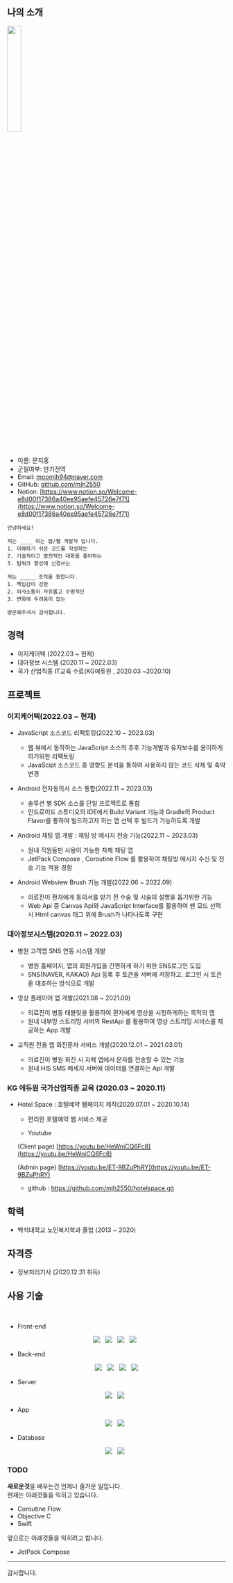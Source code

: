 
## 나의 소개
<!--- 이미지 부분 -->
<img width="25%" src="https://user-images.githubusercontent.com/62639477/153743897-8a773db6-bc8b-4871-86fc-b1d90f0ce52b.jpg"/>
<br>

- 이름: 문지홍
- 군필여부: 만기전역
- Email: moomjh94@naver.com
- GitHub: [github.com/mjh2550](https://github.com/mjh2550)
- Notion: [https://www.notion.so/Welcome-e8d00f17386a40ee95aefe45726e7f71](https://www.notion.so/Welcome-e8d00f17386a40ee95aefe45726e7f71)
```
안녕하세요! 

저는 ____ 하는 앱/웹 개발자 입니다.
1. 이해하기 쉬운 코드를 작성하는
2. 기술적이고 발전적인 대화를 좋아하는
3. 팀워크 향상에 신경쓰는

저는 _____ 조직을 원합니다.
1. 책임감이 강한
2. 의사소통이 자유롭고 수평적인
3. 변화에 두려움이 없는

방문해주셔서 감사합니다.

```

## 경력
- 이지케어텍 (2022.03 ~ 현재)
- 대아정보 시스템 (2020.11 ~ 2022.03)
- 국가 산업직종 IT교육 수료(KG에듀원 , 2020.03 ~2020.10)
 

## 프로젝트

 ### 이지케어텍(2022.03 ~ 현재)
 
 
 - JavaScript 소스코드 리팩토링(2022.10 ~ 2023.03)
 
    * 웹 뷰에서 동작하는 JavaScript 소스의 추후 기능개발과 유지보수를 용이하게 하기위한 리팩토링
    * JavaScipt 소스코드 중 영향도 분석을 통하여 사용하지 않는 코드 삭제 및 축약 변경
 
 - Android 전자동의서 소스 통합(2022.11 ~ 2023.03)
 
    * 솔루션 별 SDK 소스를 단일 프로젝트로 통합
    * 안드로이드 스튜디오의 IDE에서 Build Variant 기능과 Gradle의 Product Flavor를 통하여 빌드하고자 하는 앱 선택 후 빌드가 가능하도록 개발

 - Android 채팅 앱 개발 : 채팅 방 메시지 전송 기능(2022.11 ~ 2023.03)
  
    * 원내 직원들만 사용이 가능한 자체 채팅 앱
    * JetPack Compose , Coroutine Flow 를 활용하여 채팅방 메시지 수신 및 전송 기능 적용 경험
    
  - Android Webview Brush 기능 개발(2022.06 ~ 2022.09)
    
    * 의료진이 환자에게 동의서를 받기 전 수술 및 시술의 설명을 돕기위한 기능
    * Web Api 중 Canvas Api와 JavaScript Interface를 활용하여 펜 모드 선택 시 Html canvas 태그 위에 Brush가 나타나도록 구현
    
  ### 대아정보시스템(2020.11 ~ 2022.03)
  
  - 병원 고객앱 SNS 연동 시스템 개발
    * 병원 홈페이지, 앱의 회원가입을 간편하게 하기 위한 SNS로그인 도입
    * SNS(NAVER, KAKAO) Api 등록 후 토큰을 서버에 저장하고, 로그인 시 토큰을 대조하는 방식으로 개발
    
  - 영상 플레이어 앱 개발(2021.08 ~ 2021.09)
    
    * 의료진이 병동 태블릿을 활용하여 환자에게 영상을 시청하게하는 목적의 앱
    * 원내 내부망 스트리밍 서버의 RestApi 를 활용하여 영상 스트리밍 서비스를 제공하는 App 개발
    
  - 교직원 전용 앱 회진문자 서비스 개발(2020.12.01 ~ 2021.03.01)
    
    * 의료진이 병원 회진 시 자체 앱에서 문자를 전송할 수 있는 기능
    * 원내 HIS SMS 메세지 서버에 데이터를 연결하는 Api 개발
    
    
 ### KG 에듀원 국가산업직종 교육 (2020.03 ~ 2020.11)
   
 - Hotel Space : 호텔예약 웹페이지 제작(2020.07.01 ~ 2020.10.14)
        
     * 편리한 호텔예약 웹 서비스 제공
        
     * Youtube  
        
      (Client page) [https://youtu.be/HeWniCQ6Fc8](https://youtu.be/HeWniCQ6Fc8)
        
      (Admin page) [https://youtu.be/ET-9BZuPhRY](https://youtu.be/ET-9BZuPhRY)
        
     * github : https://github.com/mjh2550/hotelspace.git


## 학력
- 백석대학교 노인복지학과 졸업 (2013 ~ 2020)

## 자격증
- 정보처리기사 (2020.12.31 취득)

## 사용 기술
<!--<h3 align="center"><b>🛠 Tech Stack 🛠</b></h3>-->
</br>

* Front-end
<p align="center">
<img src="https://img.shields.io/badge/HTML5-E34F26?style=flat-square&logo=HTML5&logoColor=white"/></a> &nbsp
<img src="https://img.shields.io/badge/CSS3-1572B6?style=flat-square&logo=CSS3&logoColor=white"/></a> &nbsp
<img src="https://img.shields.io/badge/JavaScript-F7DF1E?style=flat-square&logo=JavaScript&logoColor=black"/></a> &nbsp
<img src="https://img.shields.io/badge/jQuery-0769AD?style=flat-square&logo=jQuery&logoColor=white"/></a> &nbsp
</p>

* Back-end
<p align="center">
<img src="https://img.shields.io/badge/Kotlin-007396?style=flat-square&logo=Java&logoColor=white"/></a> &nbsp
<img src="https://img.shields.io/badge/Java-007396?style=flat-square&logo=Java&logoColor=white"/></a> &nbsp
<img src="https://img.shields.io/badge/Spring-6DB33F?style=flat-square&logo=Spring&logoColor=white"/></a> &nbsp
<img src="https://img.shields.io/badge/Spring Boot-6DB33F?style=flat-square&logo=Spring%20Boot&logoColor=white"/></a>
</p>

* Server
<p align="center">
<img src="https://img.shields.io/badge/Apache-D22128?style=flat-square&logo=Apache&logoColor=white"/></a> &nbsp
<img src="https://img.shields.io/badge/Apache Tomcat-F8DC75?style=flat-square&logo=Apache%20Tomcat&logoColor=black"/></a> &nbsp
</p>

* App
<p align="center">
<img src="https://img.shields.io/badge/Android-3DDC84?style=flat-square&logo=Android&logoColor=white"/></a> &nbsp 
<img src="https://img.shields.io/badge/Android Studio-3DDC84?style=flat-square&logo=Android%20Studio&logoColor=white"/></a> &nbsp 
</p>

* Database
<p align="center">
<img src="https://img.shields.io/badge/Microsoft SQL Server-CC2927?style=flat-square&logo=Microsoft%20SQL%20Server&logoColor=white"/></a> &nbsp 
<img src="https://img.shields.io/badge/Oracle-F80000?style=flat-square&logo=Oracle&logoColor=white"/></a> &nbsp 
</p>

### TODO
**새로운것**을 배우는건 언제나 즐거운 일입니다. <br/>
현재는 아래것들을 익히고 있습니다.
- Coroutine Flow
- Objective C
- Swift

앞으로는 아래것들을 익히려고 합니다.
- JetPack Compose

----

감사합니다.


<!--
**mjh2550/mjh2550** is a ✨ _special_ ✨ repository because its `README.md` (this file) appears on your GitHub profile.

Here are some ideas to get you started:

- 🔭 I’m currently working on ...
- 🌱 I’m currently learning ...
- 👯 I’m looking to collaborate on ...
- 🤔 I’m looking for help with ...
- 💬 Ask me about ...
- 📫 How to reach me: ...
- 😄 Pronouns: ...
- ⚡ Fun fact: ...
-->
